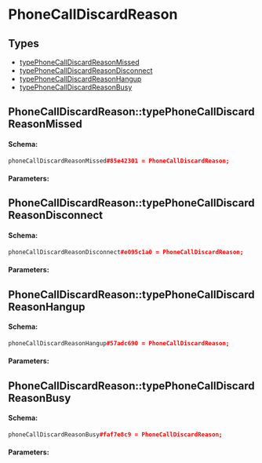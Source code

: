 # PhoneCallDiscardReason

## Types

* [typePhoneCallDiscardReasonMissed](#phonecalldiscardreasontypephonecalldiscardreasonmissed)
* [typePhoneCallDiscardReasonDisconnect](#phonecalldiscardreasontypephonecalldiscardreasondisconnect)
* [typePhoneCallDiscardReasonHangup](#phonecalldiscardreasontypephonecalldiscardreasonhangup)
* [typePhoneCallDiscardReasonBusy](#phonecalldiscardreasontypephonecalldiscardreasonbusy)

## PhoneCallDiscardReason::typePhoneCallDiscardReasonMissed

#### Schema:

```c++
phoneCallDiscardReasonMissed#85e42301 = PhoneCallDiscardReason;
```

#### Parameters:


## PhoneCallDiscardReason::typePhoneCallDiscardReasonDisconnect

#### Schema:

```c++
phoneCallDiscardReasonDisconnect#e095c1a0 = PhoneCallDiscardReason;
```

#### Parameters:


## PhoneCallDiscardReason::typePhoneCallDiscardReasonHangup

#### Schema:

```c++
phoneCallDiscardReasonHangup#57adc690 = PhoneCallDiscardReason;
```

#### Parameters:


## PhoneCallDiscardReason::typePhoneCallDiscardReasonBusy

#### Schema:

```c++
phoneCallDiscardReasonBusy#faf7e8c9 = PhoneCallDiscardReason;
```

#### Parameters:



